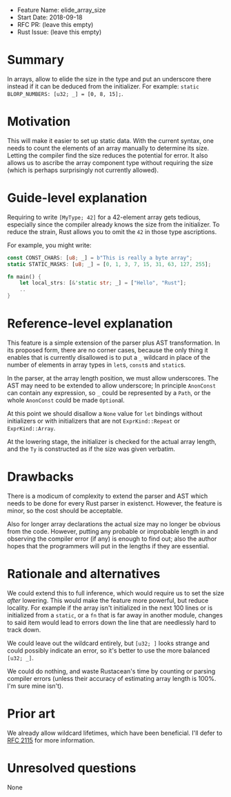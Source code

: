 - Feature Name: elide_array_size
- Start Date: 2018-09-18
- RFC PR: (leave this empty)
- Rust Issue: (leave this empty)

# Summary
[summary]: #summary

In arrays, allow to elide the size in the type and put an underscore there
instead if it can be deduced from the initializer. For example: `static
BLORP_NUMBERS: [u32; _] = [0, 8, 15];`.

# Motivation
[motivation]: #motivation

This will make it easier to set up static data. With the current syntax, one
needs to count the elements of an array manually to determine its size. Letting
the compiler find the size reduces the potential for error. It also allows us
to ascribe the array component type without requiring the size (which is
perhaps surprisingly not currently allowed).

# Guide-level explanation
[guide-level-explanation]: #guide-level-explanation

Requiring to write `[MyType; 42]` for a 42-element array gets tedious,
especially since the compiler already knows the size from the initializer. To
reduce the strain, Rust allows you to omit the `42` in those type ascriptions.

For example, you might write:

```rust
const CONST_CHARS: [u8; _] = b"This is really a byte array";
static STATIC_MASKS: [u8; _] = [0, 1, 3, 7, 15, 31, 63, 127, 255];

fn main() {
    let local_strs: [&'static str; _] = ["Hello", "Rust"];
    ..
}
```

# Reference-level explanation
[reference-level-explanation]: #reference-level-explanation

This feature is a simple extension of the parser plus AST transformation. In
its proposed form, there are no corner cases, because the only thing it enables
that is currently disallowed is to put a `_` wildcard in place of the number of
elements in array types in `let`s, `const`s and `static`s.

In the parser, at the array length position, we must allow underscores. The AST
may need to be extended to allow underscore; In principle `AnonConst` can
contain any expression, so `_` could be represented by a `Path`, or the whole
`AnonConst` could be made `Option`al.

At this point we should disallow a `None` value for `let` bindings without
initializers or with initializers that are not `ExprKind::Repeat` or
`ExprKind::Array`.

At the lowering stage, the initializer is checked for the actual array length,
and the `Ty` is constructed as if the size was given verbatim.

# Drawbacks
[drawbacks]: #drawbacks

There is a modicum of complexity to extend the parser and AST which needs to be
done for every Rust parser in existenct. However, the feature is minor, so the
cost should be acceptable.

Also for longer array declarations the actual size may no longer be obvious
from the code. However, putting any probable or improbable length in and
observing the compiler error (if any) is enough to find out; also the author
hopes that the programmers will put in the lengths if they are essential.

# Rationale and alternatives
[rationale-and-alternatives]: #rationale-and-alternatives

We could extend this to full inference, which would require us to set the size
*after* lowering. This would make the feature more powerful, but reduce
locality. For example if the array isn't initialized in the next 100 lines or
is initialized from a `static`, or a `fn` that is far away in another module,
changes to said item would lead to errors down the line that are needlessly
hard to track down.

We could leave out the wildcard entirely, but `[u32; ]` looks strange and could
possibly indicate an error, so it's better to use the more balanced `[u32; _]`.

We could do nothing, and waste Rustacean's time by counting or parsing compiler
errors (unless their accuracy of estimating array length is 100%. I'm sure mine
isn't).

# Prior art
[prior-art]: #prior-art

We already allow wildcard lifetimes, which have been beneficial. I'll defer to
[RFC 2115](https://rust-lang.github.io/rfcs/2115-argument-lifetimes.html) for
more information.

# Unresolved questions
[unresolved-questions]: #unresolved-questions

None
